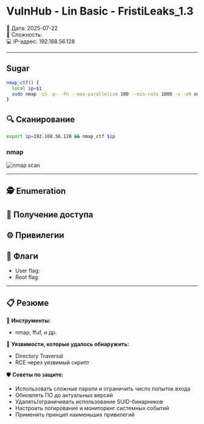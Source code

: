 # VulnHub - Lin Basic - FristiLeaks_1.3

📅 Дата: 2025-07-22  
🧠 Сложность:  
💻 IP-адрес: 192.168.56.128  

---

## Sugar

```bash
nmap_ctf() {
  local ip=$1
  sudo nmap -sS -p- -Pn --max-parallelism 100 --min-rate 1000 -v -oN nmap-sS.txt $ip && nmap -sT -Pn -sV -T4 -A -v -p "$(grep -oP \"^[0-9]+(?=/tcp\s+open)\" nmap-sS.txt | sort -n | paste -sd \",\")" -oN nmap-sV.txt $ip
}
```


## 🔍 Сканирование

```bash
export ip=192.168.56.128 && nmap_ctf $ip
```

### nmap  

![nmap scan](screenshots/nmap_scan.png)

---

## 🕵️ Enumeration



## 📂 Получение доступа



## ⚙️ Привилегии



## 🏁 Флаги

- User flag: 
- Root flag: 

---

## 📋 Резюме

🧰 **Инструменты:**
  - nmap, ffuf, и др.

🚨 **Уязвимости, которые удалось обнаружить:**  
  - Directory Traversal  
  - RCE через уязвимый скрипт  

🛡 **Советы по защите:**
  - Использовать сложные пароли и ограничить число попыток входа
  - Обновлять ПО до актуальных версий
  - Удалять/ограничивать использование SUID-бинарников
  - Настроить логирование и мониторинг системных событий
  - Применять принцип наименьших привилегий


